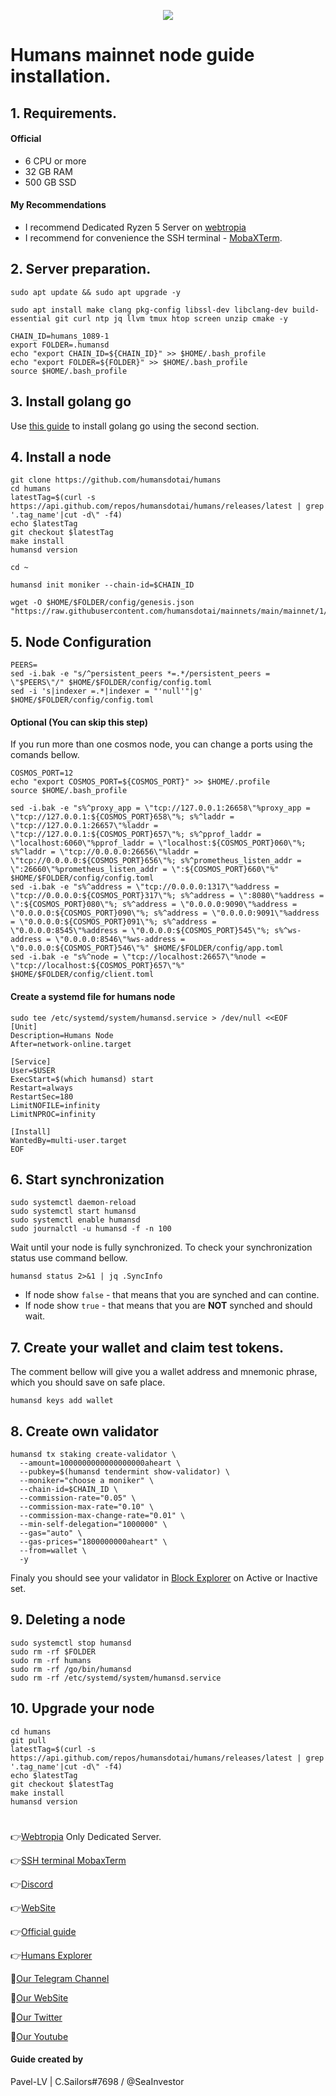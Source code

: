 <p align="center">
 <img src="https://i.postimg.cc/9fbwJCZQ/Humans.jpg"/></a>
</p>

# Humans mainnet node guide installation.

## 1. Requirements.
#### Official 
- 6 CPU or more
- 32 GB RAM
- 500 GB SSD
#### My Recommendations
- I recommend Dedicated Ryzen 5 Server on [webtropia](https://www.webtropia.com/?kwk=255074042020228216158042)
- I recommend for convenience the SSH terminal - [MobaXTerm](https://mobaxterm.mobatek.net/download.html).

## 2. Server preparation.
```
sudo apt update && sudo apt upgrade -y
```
```
sudo apt install make clang pkg-config libssl-dev libclang-dev build-essential git curl ntp jq llvm tmux htop screen unzip cmake -y
```
```
CHAIN_ID=humans_1089-1
export FOLDER=.humansd
echo "export CHAIN_ID=${CHAIN_ID}" >> $HOME/.bash_profile
echo "export FOLDER=${FOLDER}" >> $HOME/.bash_profile
source $HOME/.bash_profile
```
## 3. Install golang go
Use [this guide](https://github.com/CryptoSailors/cryptosailors-tools/tree/main/Install%20Golang%20%22Go%22#2-if-you-installing-golang-go-on-clear-server-you-need-input-following-commands) to install golang go using the second section.

## 4. Install a node
```
git clone https://github.com/humansdotai/humans
cd humans
latestTag=$(curl -s https://api.github.com/repos/humansdotai/humans/releases/latest | grep '.tag_name'|cut -d\" -f4)
echo $latestTag
git checkout $latestTag
make install
humansd version
```
```
cd ~
```
```
humansd init moniker --chain-id=$CHAIN_ID
```
```
wget -O $HOME/$FOLDER/config/genesis.json "https://raw.githubusercontent.com/humansdotai/mainnets/main/mainnet/1/genesis.json"
```
## 5. Node Configuration
```
PEERS=
sed -i.bak -e "s/^persistent_peers *=.*/persistent_peers = \"$PEERS\"/" $HOME/$FOLDER/config/config.toml
sed -i 's|indexer =.*|indexer = "'null'"|g' $HOME/$FOLDER/config/config.toml
```
#### Optional (You can skip this step)
If you run more than one cosmos node, you can change a ports using the comands bellow.
```
COSMOS_PORT=12
echo "export COSMOS_PORT=${COSMOS_PORT}" >> $HOME/.profile
source $HOME/.bash_profile
```
```
sed -i.bak -e "s%^proxy_app = \"tcp://127.0.0.1:26658\"%proxy_app = \"tcp://127.0.0.1:${COSMOS_PORT}658\"%; s%^laddr = \"tcp://127.0.0.1:26657\"%laddr = \"tcp://127.0.0.1:${COSMOS_PORT}657\"%; s%^pprof_laddr = \"localhost:6060\"%pprof_laddr = \"localhost:${COSMOS_PORT}060\"%; s%^laddr = \"tcp://0.0.0.0:26656\"%laddr = \"tcp://0.0.0.0:${COSMOS_PORT}656\"%; s%^prometheus_listen_addr = \":26660\"%prometheus_listen_addr = \":${COSMOS_PORT}660\"%" $HOME/$FOLDER/config/config.toml
sed -i.bak -e "s%^address = \"tcp://0.0.0.0:1317\"%address = \"tcp://0.0.0.0:${COSMOS_PORT}317\"%; s%^address = \":8080\"%address = \":${COSMOS_PORT}080\"%; s%^address = \"0.0.0.0:9090\"%address = \"0.0.0.0:${COSMOS_PORT}090\"%; s%^address = \"0.0.0.0:9091\"%address = \"0.0.0.0:${COSMOS_PORT}091\"%; s%^address = \"0.0.0.0:8545\"%address = \"0.0.0.0:${COSMOS_PORT}545\"%; s%^ws-address = \"0.0.0.0:8546\"%ws-address = \"0.0.0.0:${COSMOS_PORT}546\"%" $HOME/$FOLDER/config/app.toml
sed -i.bak -e "s%^node = \"tcp://localhost:26657\"%node = \"tcp://localhost:${COSMOS_PORT}657\"%" $HOME/$FOLDER/config/client.toml
```

#### Create a systemd file for humans node
```
sudo tee /etc/systemd/system/humansd.service > /dev/null <<EOF
[Unit]
Description=Humans Node
After=network-online.target

[Service]
User=$USER
ExecStart=$(which humansd) start
Restart=always
RestartSec=180
LimitNOFILE=infinity
LimitNPROC=infinity

[Install]
WantedBy=multi-user.target
EOF
```
                                                        
## 6. Start synchronization
```
sudo systemctl daemon-reload
sudo systemctl start humansd
sudo systemctl enable humansd
sudo journalctl -u humansd -f -n 100
```
Wait until your node is fully synchronized. To check your synchronization status use command bellow.
```
humansd status 2>&1 | jq .SyncInfo
```
- If node show `false` - that means that you are synched and can contine. 
- If node show `true` - that means that you are **NOT** synched and should wait.

## 7. Create your wallet and claim test tokens.
The comment bellow will give you a wallet address and mnemonic phrase, which you should save on safe place.
```
humansd keys add wallet
```
## 8. Сreate own validator
```
humansd tx staking create-validator \
  --amount=1000000000000000000aheart \
  --pubkey=$(humansd tendermint show-validator) \
  --moniker="choose a moniker" \
  --chain-id=$CHAIN_ID \
  --commission-rate="0.05" \
  --commission-max-rate="0.10" \
  --commission-max-change-rate="0.01" \
  --min-self-delegation="1000000" \
  --gas="auto" \
  --gas-prices="1800000000aheart" \
  --from=wallet \
  -y
```
Finaly you should see your validator in [Block Explorer](https://humans.explorers.guru/) on Active or Inactive set.

## 9. Deleting a node
```
sudo systemctl stop humansd
sudo rm -rf $FOLDER
sudo rm -rf humans
sudo rm -rf /go/bin/humansd
sudo rm -rf /etc/systemd/system/humansd.service
```

## 10. Upgrade your node
```
cd humans
git pull
latestTag=$(curl -s https://api.github.com/repos/humansdotai/humans/releases/latest | grep '.tag_name'|cut -d\" -f4)
echo $latestTag
git checkout $latestTag
make install
humansd version
```

#
👉[Webtropia](https://www.webtropia.com/?kwk=255074042020228216158042) Only Dedicated Server.

👉[SSH terminal MobaxTerm](https://mobaxterm.mobatek.net/download.html)

👉[Discord](https://discord.gg/humansdotai)

👉[WebSite](https://humans.ai/)

👉[Official guide](https://github.com/humansdotai/testnets)

👉[Humans Explorer](https://humans.explorers.guru/)

🔰[Our Telegram Channel](https://t.me/CryptoSailorsAnn)

🔰[Our WebSite](cryptosailors.tech)

🔰[Our Twitter](https://twitter.com/Crypto_Sailors)

🔰[Our Youtube](https://www.youtube.com/@CryptoSailors)

#### Guide created by 
Pavel-LV | C.Sailors#7698 / @SeaInvestor
